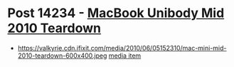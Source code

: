 # Post 14234 - [MacBook Unibody Mid 2010 Teardown](https://www.ifixit.com/News/14234/macbook-unibody-mid-2010-teardown)

- https://valkyrie.cdn.ifixit.com/media/2010/06/05152310/mac-mini-mid-2010-teardown-600x400.jpeg [media item](media-28541.md)